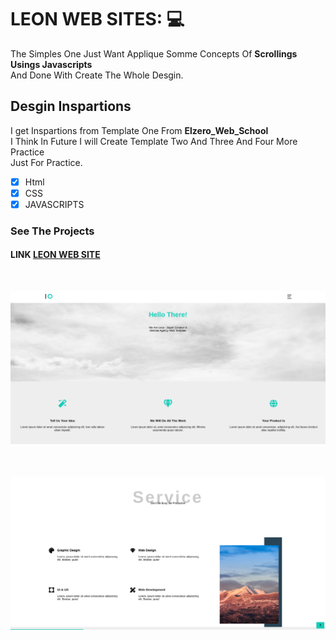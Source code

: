 # LEON WEB SITES: 💻

The Simples One Just Want Applique Somme Concepts Of **Scrollings Usings Javascripts** </br>
And Done With Create The Whole Desgin.

## Desgin Inspartions

I get Inspartions from Template One From **Elzero_Web_School** <br />
I Think In Future I will Create Template Two And Three And Four More Practice <br/>
Just For Practice.

- [x] Html
- [x] CSS
- [x] JAVASCRIPTS

### See The Projects

#### LINK [LEON WEB SITE](https://u-shen.github.io/LEON_WEB_SITES/)

<br />

![alt text](./assets/SHOWCASE1.png)

<br />

![alt text](./assets/SHOWCASE2.png)

<br />
